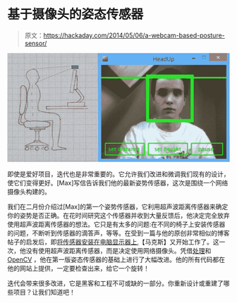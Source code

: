 # 基于摄像头的姿态传感器

> 原文：<https://hackaday.com/2014/05/06/a-webcam-based-posture-sensor/>

![Webcam based posture sensor](img/00fd9782cc68808e8655b0de18527e17.png)

即使是爱好项目，迭代也是非常重要的。它允许我们改进和微调我们现有的设计，使它们变得更好。[Max]写信告诉我们他的最新姿势传感器，这次是围绕一个网络摄像头构建的。

我们在二月份介绍过[Max]的第一个姿势传感器，它利用超声波距离传感器来确定你的姿势是否正确。在花时间研究这个传感器并收到大量反馈后，他决定完全放弃使用超声波距离传感器的想法。它只是有太多的问题:在不同的椅子上安装传感器的问题，不断听到传感器的滴答声，等等。在受到一篇与他的原创非常相似的博客帖子的启发后，即[将传感器安装在电脑显示器上](http://www.paleosun.com/blog/entry/prototyping-fun-with-a-posture-alarm),【马克斯】又开始工作了。这一次，他没有使用超声波距离传感器，而是决定使用网络摄像头。凭借[处理](http://www.processing.org/)和 [OpenCV](http://opencv.org/) ，他在第一版姿态传感器的基础上进行了大幅改进。他的所有代码都在他的网站上提供，一定要检查出来，给它一个旋转！

迭代会带来很多改进，它是黑客和工程不可或缺的一部分。你重新设计或重建了哪些项目？让我们知道吧！